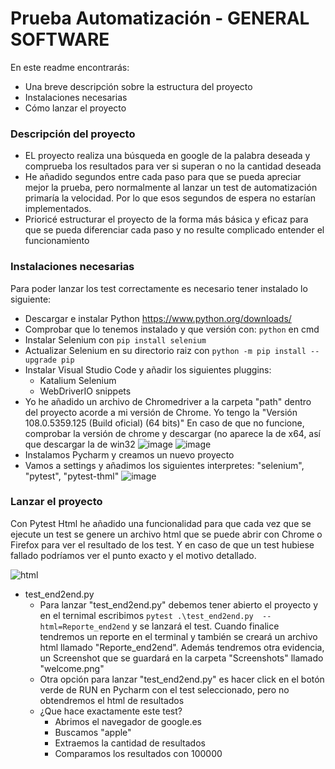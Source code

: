 # Prueba Automatización - GENERAL SOFTWARE 
En este readme encontrarás:

- Una breve descripción sobre la estructura del proyecto
- Instalaciones necesarias
- Cómo lanzar el proyecto

### Descripción del proyecto

- EL proyecto realiza una búsqueda en google de la palabra deseada y comprueba los resultados para ver si superan o no la cantidad deseada
- He añadido segundos entre cada paso para que se pueda apreciar mejor la prueba, pero normalmente al lanzar un test de automatización primaría la velocidad. Por lo que esos segundos de espera no estarían implementados.
- Prioricé estructurar el proyecto de la forma más básica y eficaz para que se pueda diferenciar cada paso y no resulte complicado entender el funcionamiento

### Instalaciones necesarias
  Para poder lanzar los test correctamente es necesario tener instalado lo siguiente:
  - Descargar e instalar Python https://www.python.org/downloads/
  - Comprobar que lo tenemos instalado y que versión con: `python` en cmd
  - Instalar Selenium con `pip install selenium`
  - Actualizar Selenium en su directorio raiz con `python -m pip install --upgrade pip`
  - Instalar Visual Studio Code y añadir los siguientes pluggins:
    - Katalium Selenium
    - WebDriverIO snippets
  - Yo he añadido un archivo de Chromedriver a la carpeta "path" dentro del proyecto acorde a mi versión de Chrome. Yo tengo la "Versión 108.0.5359.125 (Build oficial) (64 bits)" En caso de que no funcione, comprobar la versión de chrome y descargar (no aparece la de x64, así que descargar la de win32
     ![image](https://user-images.githubusercontent.com/50373485/208441214-963e0fc3-76ee-4fce-aa8d-f92daf4849ed.png)
   ![image](https://user-images.githubusercontent.com/50373485/208441743-9b3ae51a-5043-4eb4-a70d-751f917fc452.png)
   - Instalamos Pycharm y creamos un nuevo proyecto 
   - Vamos a settings y añadimos los siguientes interpretes: "selenium", "pytest", "pytest-thml"
![image](https://user-images.githubusercontent.com/50373485/208442350-cfe9b4b1-2a5c-4396-9bb0-af80745c2106.png)

### Lanzar el proyecto
Con Pytest Html he añadido una funcionalidad para que cada vez que se ejecute un test se genere un archivo html que se puede abrir con Chrome o Firefox para ver el resultado de los test. Y en caso de que un test hubiese fallado podríamos ver el punto exacto y el motivo detallado.

![html](https://user-images.githubusercontent.com/50373485/208444724-eebca571-0e93-47d3-89c0-883d2a446a3e.jpg)
- test_end2end.py
  - Para lanzar "test_end2end.py" debemos tener abierto el proyecto y en el ternimal escribimos `pytest .\test_end2end.py  --html=Reporte_end2end` y se lanzará el test. Cuando finalice tendremos un reporte en el terminal y también se creará un archivo html llamado "Reporte_end2end". Además tendremos otra evidencia, un Screenshot que se guardará en la carpeta "Screenshots" llamado "welcome.png"
  - Otra opción para lanzar "test_end2end.py" es hacer click en el botón verde de RUN en Pycharm con el test seleccionado, pero no obtendremos el html de resultados
  - ¿Que hace exactamente este test? 
    - Abrimos el navegador de google.es
    - Buscamos "apple"
    - Extraemos la cantidad de resultados
    - Comparamos los resultados con 100000


 


